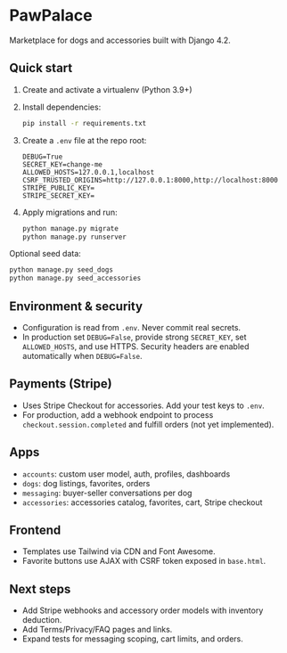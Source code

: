 # PawPalace

Marketplace for dogs and accessories built with Django 4.2.

## Quick start

1. Create and activate a virtualenv (Python 3.9+)
2. Install dependencies:
   
   ```bash
   pip install -r requirements.txt
   ```

3. Create a `.env` file at the repo root:

   ```env
   DEBUG=True
   SECRET_KEY=change-me
   ALLOWED_HOSTS=127.0.0.1,localhost
   CSRF_TRUSTED_ORIGINS=http://127.0.0.1:8000,http://localhost:8000
   STRIPE_PUBLIC_KEY=
   STRIPE_SECRET_KEY=
   ```

4. Apply migrations and run:

   ```bash
   python manage.py migrate
   python manage.py runserver
   ```

Optional seed data:

```bash
python manage.py seed_dogs
python manage.py seed_accessories
```

## Environment & security

- Configuration is read from `.env`. Never commit real secrets.
- In production set `DEBUG=False`, provide strong `SECRET_KEY`, set `ALLOWED_HOSTS`, and use HTTPS. Security headers are enabled automatically when `DEBUG=False`.

## Payments (Stripe)

- Uses Stripe Checkout for accessories. Add your test keys to `.env`.
- For production, add a webhook endpoint to process `checkout.session.completed` and fulfill orders (not yet implemented).

## Apps

- `accounts`: custom user model, auth, profiles, dashboards
- `dogs`: dog listings, favorites, orders
- `messaging`: buyer-seller conversations per dog
- `accessories`: accessories catalog, favorites, cart, Stripe checkout

## Frontend

- Templates use Tailwind via CDN and Font Awesome.
- Favorite buttons use AJAX with CSRF token exposed in `base.html`.

## Next steps

- Add Stripe webhooks and accessory order models with inventory deduction.
- Add Terms/Privacy/FAQ pages and links.
- Expand tests for messaging scoping, cart limits, and orders.